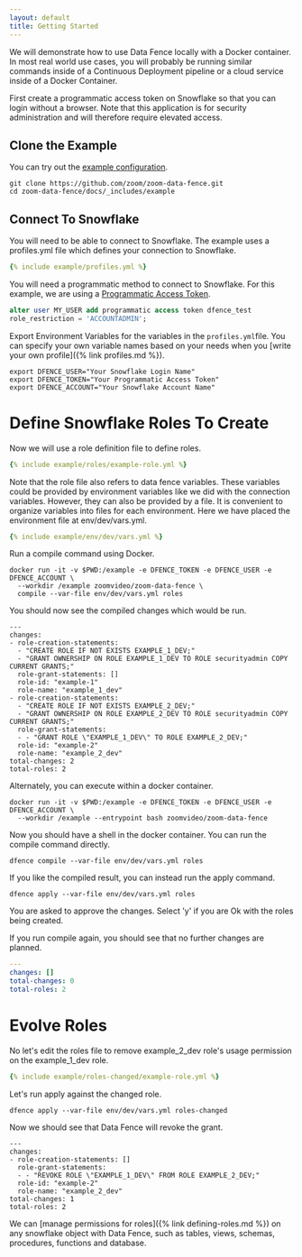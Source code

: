```yaml
---
layout: default
title: Getting Started
---
```


We will demonstrate how to use Data Fence locally with a Docker container. In most real world 
use cases, you will probably be running similar commands inside of a Continuous Deployment 
pipeline or a cloud service inside of a Docker Container.

First create a programmatic access token on Snowflake so that you can login without a 
browser. Note that this application is for security administration and will therefore 
require elevated access.

## Clone the Example

You can try out the [example configuration](https://github.com/zoom/zoom-data-fence/tree/main/docs/_includes/example).

```shell
git clone https://github.com/zoom/zoom-data-fence.git
cd zoom-data-fence/docs/_includes/example
```

## Connect To Snowflake
You will need to be able to connect to Snowflake. The example uses a profiles.yml file
which defines your connection to Snowflake.

```yaml
{% include example/profiles.yml %}
```

You will need a programmatic method to connect to Snowflake. For this example, we are using
a [Programmatic Access Token](https://docs.snowflake.com/en/user-guide/programmatic-access-tokens).

```sql
alter user MY_USER add programmatic access token dfence_test
role_restriction = 'ACCOUNTADMIN';
```

Export Environment Variables for the variables in the `profiles.yml`file. You can specify 
your own variable names based on your needs when you 
[write your own profile]({% link profiles.md %}).

```shell
export DFENCE_USER="Your Snowflake Login Name"
export DFENCE_TOKEN="Your Programmatic Access Token"
export DFENCE_ACCOUNT="Your Snowflake Account Name"
```

# Define Snowflake Roles To Create
Now we will use a role definition file to define roles.

```yaml
{% include example/roles/example-role.yml %}
```

Note that the role file also refers to data fence variables. These variables could be 
provided by environment variables like we did with the connection variables. However,
they can also be provided by a file. It is convenient to organize variables into files 
for each environment. Here we have placed the environment file at env/dev/vars.yml.

```yaml
{% include example/env/dev/vars.yml %}
```
Run a compile command using Docker.

```shell
docker run -it -v $PWD:/example -e DFENCE_TOKEN -e DFENCE_USER -e DFENCE_ACCOUNT \
  --workdir /example zoomvideo/zoom-data-fence \
  compile --var-file env/dev/vars.yml roles
```

You should now see the compiled changes which would be run.

```shell
---
changes:
- role-creation-statements:
  - "CREATE ROLE IF NOT EXISTS EXAMPLE_1_DEV;"
  - "GRANT OWNERSHIP ON ROLE EXAMPLE_1_DEV TO ROLE securityadmin COPY CURRENT GRANTS;"
  role-grant-statements: []
  role-id: "example-1"
  role-name: "example_1_dev"
- role-creation-statements:
  - "CREATE ROLE IF NOT EXISTS EXAMPLE_2_DEV;"
  - "GRANT OWNERSHIP ON ROLE EXAMPLE_2_DEV TO ROLE securityadmin COPY CURRENT GRANTS;"
  role-grant-statements:
  - - "GRANT ROLE \"EXAMPLE_1_DEV\" TO ROLE EXAMPLE_2_DEV;"
  role-id: "example-2"
  role-name: "example_2_dev"
total-changes: 2
total-roles: 2
```


Alternately, you can execute within a docker container. 

```shell
docker run -it -v $PWD:/example -e DFENCE_TOKEN -e DFENCE_USER -e DFENCE_ACCOUNT \
  --workdir /example --entrypoint bash zoomvideo/zoom-data-fence
```

Now you should have a shell in the docker container. You can run the compile command
directly.


```shell
dfence compile --var-file env/dev/vars.yml roles
```

If you like the compiled result, you can instead run the apply command.

```shell
dfence apply --var-file env/dev/vars.yml roles
```

You are asked to approve the changes. Select 'y' if you are Ok with the roles being 
created.

If you run compile again, you should see that no further changes are planned.

```yaml
---
changes: []
total-changes: 0
total-roles: 2
```

# Evolve Roles
No let's edit the roles file to remove example_2_dev role's usage permission 
on the example_1_dev role.

```yaml
{% include example/roles-changed/example-role.yml %}
```

Let's run apply against the changed role.

```shell
dfence apply --var-file env/dev/vars.yml roles-changed
```

Now we should see that Data Fence will revoke the grant.

```shell
---
changes:
- role-creation-statements: []
  role-grant-statements:
  - - "REVOKE ROLE \"EXAMPLE_1_DEV\" FROM ROLE EXAMPLE_2_DEV;"
  role-id: "example-2"
  role-name: "example_2_dev"
total-changes: 1
total-roles: 2
```

We can [manage permissions for roles]({% link defining-roles.md %}) on any snowflake object with Data Fence, such as tables, 
views, schemas, procedures, functions and database.